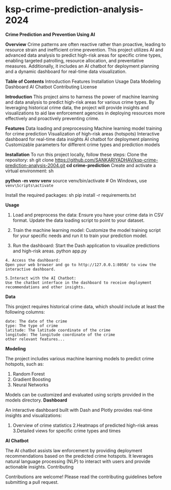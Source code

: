 # ksp-crime-prediction-analysis-2024

**Crime Prediction and Prevention Using AI**

**Overview**
Crime patterns are often reactive rather than proactive, leading to resource strain and inefficient crime prevention. This project utilizes AI and advanced data analysis to predict high-risk areas for specific crime types, enabling targeted patrolling, resource allocation, and preventative measures. Additionally, it includes an AI chatbot for deployment planning and a dynamic dashboard for real-time data visualization.

**Table of Contents**
    Introduction
    Features
    Installation
    Usage
    Data
    Modeling
    Dashboard
    AI Chatbot
    Contributing
    License

**Introduction**
This project aims to harness the power of machine learning and data analysis to predict high-risk areas for various crime types. By leveraging historical crime data, the project will provide insights and visualizations to aid law enforcement agencies in deploying resources more effectively and proactively preventing crime.

**Features**
 Data loading and preprocessing
 Machine learning model training for crime prediction
 Visualization of high-risk areas (hotspots)
 Interactive dashboard for real-time data insights
 AI chatbot for deployment planning
 Customizable parameters for different crime types and prediction models

**Installation**
To run this project locally, follow these steps:
 Clone the repository:
 sh
git clone https://github.com/SANKARIYADHAV/ksp-crime-prediction-analysis-2004.git
**cd crime-prediction**
Create and activate a virtual environment:
sh

**python -m venv venv**
source venv/bin/activate   # On Windows, use `venv\Scripts\activate`

Install the required packages:
sh
pip install -r requirements.txt

**Usage**

   1. Load and preprocess the data:
    Ensure you have your crime data in CSV format. Update the data loading script to point to your dataset.

   2. Train the machine learning model:
    Customize the model training script for your specific needs and run it to train your prediction model.

   3. Run the dashboard:
    Start the Dash application to visualize predictions and high-risk areas.
    python app.py

    4. Access the dashboard:
    Open your web browser and go to http://127.0.0.1:8050/ to view the interactive dashboard.

    5.Interact with the AI Chatbot:
    Use the chatbot interface in the dashboard to receive deployment recommendations and other insights.

**Data**

This project requires historical crime data, which should include at least the following columns:

    date: The date of the crime
    type: The type of crime
    latitude: The latitude coordinate of the crime
    longitude: The longitude coordinate of the crime
    other relevant features...

**Modeling**

The project includes various machine learning models to predict crime hotspots, such as:

   1. Random Forest
   2. Gradient Boosting
   3. Neural Networks

Models can be customized and evaluated using scripts provided in the models directory.
**Dashboard**

An interactive dashboard built with Dash and Plotly provides real-time insights and visualizations:

   1. Overview of crime statistics
   2.Heatmaps of predicted high-risk areas
   3.Detailed views for specific crime types and times

**AI Chatbot**

The AI chatbot assists law enforcement by providing deployment recommendations based on the predicted crime hotspots. It leverages natural language processing (NLP) to interact with users and provide actionable insights.
Contributing

Contributions are welcome! Please read the contributing guidelines before submitting a pull request.
